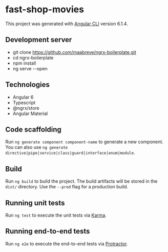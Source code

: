 # fast-shop-movies

This project was generated with [Angular CLI](https://github.com/angular/angular-cli) version 6.1.4.

## Development server

* git clone https://github.com/maabreve/ngrx-boilerplate.git
* cd ngrx-boilerplate  
* npm install
* ng serve --open

## Technologies

* Angular 6
* Typescript
* @ngrx/store
* Angular Material

## Code scaffolding

Run `ng generate component component-name` to generate a new component. You can also use `ng generate directive|pipe|service|class|guard|interface|enum|module`.

## Build

Run `ng build` to build the project. The build artifacts will be stored in the `dist/` directory. Use the `--prod` flag for a production build.

## Running unit tests

Run `ng test` to execute the unit tests via [Karma](https://karma-runner.github.io).

## Running end-to-end tests

Run `ng e2e` to execute the end-to-end tests via [Protractor](http://www.protractortest.org/).

